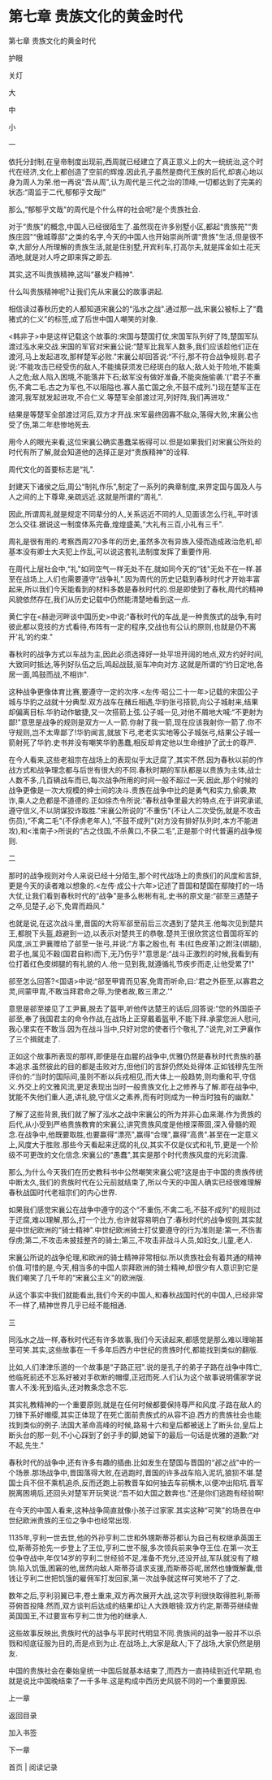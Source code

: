 # 第七章 贵族文化的黄金时代

第七章 贵族文化的黄金时代

护眼

关灯

大

中

小

一

依托分封制,在皇帝制度出现前,西周就已经建立了真正意义上的大一统统治,这个时代在经济,文化上都创造了空前的辉煌.因此孔子虽然是商代王族的后代,却衷心地以身为周人为荣.他一再说“吾从周",认为周代是三代之治的顶峰,一切都达到了完美的状态:“周监于二代,郁郁乎文哉!"

那么,“郁郁乎文哉"的周代是个什么样的社会呢?是个贵族社会.

对于“贵族"的概念,中国人已经很陌生了.虽然现在许多别墅小区,都起“贵族苑"“贵族庄园"“傲城尊邸"之类的名字,今天的中国人也开始崇尚所谓“贵族"生活,但是很不幸,大部分人所理解的贵族生活,就是住别墅,开宾利车,打高尔夫,就是挥金如土花天酒地,就是对人呼之即来挥之即去.

其实,这不叫贵族精神,这叫“暴发户精神".

什么叫贵族精神呢?让我们先从宋襄公的故事讲起.

相信读过春秋历史的人都知道宋襄公的“泓水之战".通过那一战,宋襄公被标上了“蠢猪式的仁义"的标签,成了后世中国人嘲笑的对象.

<韩非子>中是这样记载这个故事的:宋国与楚国打仗,宋国军队列好了阵,楚国军队渡过泓水来交战.宋国的军官对宋襄公说:“楚军比我军人数多,我们应该趁他们正在渡河,马上发起进攻,那样楚军必败."宋襄公却回答说:“不行,那不符合战争规则.君子说:'不能攻击已经受伤的敌人,不能擒获须发已经斑白的敌人;敌人处于险地,不能乘人之危;敌人陷入困境,不能落井下石;敌军没有做好准备,不能突施偷袭.’(“君子不重伤,不禽二毛.古之为军也,不以阻隘也.寡人虽亡国之余,不鼓不成列.")现在楚军正在渡河,我军就发起进攻,不合仁义.等楚军全部渡过河,列好阵,我们再进攻."

结果是等楚军全部渡过河后,双方才开战.宋军最终因寡不敌众,落得大败,宋襄公也受了伤,第二年悲惨地死去.

用今人的眼光来看,这位宋襄公确实愚蠢呆板得可以.但是如果我们对宋襄公所处的时代有所了解,就会知道他的选择正是对“贵族精神"的诠释.

周代文化的首要标志是“礼".

封建天下诸侯之后,周公“制礼作乐",制定了一系列的典章制度,来界定国与国及人与人之间的上下尊卑,亲疏远近.这就是所谓的“周礼".

因此,所谓周礼就是规定不同辈分的人,关系远近不同的人,见面该怎么行礼,平时该怎么交往.据说这一制度体系完备,煌煌盛美,“大礼有三百,小礼有三千".

周礼是很有用的.考察西周270多年的历史,虽然多次有异族入侵而造成政治危机,却基本没有卿士大夫犯上作乱,可以说这套礼法制度发挥了重要作用.

在周代上层社会中,“礼"如同空气一样无处不在,就如同今天的“钱"无处不在一样.甚至在战场上,人们也需要遵守“战争礼".因为周代的历史记载到春秋时代才开始丰富起来,所以我们今天能看到的材料多数是春秋时代的.但是即使到了春秋,周代的精神风貌依然存在,我们从历史记载中仍然能清楚地看到这一点.

黄仁宇在<赫逊河畔谈中国历史>中说:“春秋时代的车战,是一种贵族式的战争,有时彼此都以竞技的方式看待,布阵有一定的程序,交战也有公认的原则,也就是仍不离开'礼’的约束."

春秋时的战争方式以车战为主,因此必须选择好一处平坦开阔的地点,双方约好时间,大致同时抵达,等列好队伍之后,鸣起战鼓,驱车冲向对方.这就是所谓的“约日定地,各居一面,鸣鼓而战,不相诈".

这种战争更像体育比赛,要遵守一定的次序.<左传·昭公二十一年>记载的宋国公子城与华豹之战就十分典型.双方战车在赭丘相遇,华豹张弓搭箭,向公子城射来,结果却偏离目标.华豹动作敏捷,又一次搭箭上弦.公子城一见,对他不屑地大喊:“不更射为鄙!"意思是战争的规则是双方一人一箭.你射了我一箭,现在应该我射你一箭了.你不守规则,岂不太卑鄙了!华豹闻言,就放下弓,老老实实地等公子城张弓,结果公子城一箭射死了华豹.史书并没有嘲笑华豹愚蠢,相反却肯定他以生命维护了武士的尊严.

在今人看来,这些老祖宗在战场上的表现似乎太迂腐了,其实不然.因为春秋以前的作战方式和战争理念都与后世有很大的不同.春秋时期的军队都是以贵族为主体,战士人数不多,几百辆战车而已,每次战争所用的时间一般不超过一天.因此,那个时候的战争更像是一次大规模的绅士间的决斗.贵族在战争中比的是勇气和实力,偷袭,欺诈,乘人之危都是不道德的.正如徐杰令所说:“春秋战争里最大的特点,在于讲究承诺,遵守信义,不以阴谋狡诈取胜."宋襄公所说的“不重伤"(不让人二次受伤,就是不攻击伤员),“不禽二毛"(不俘虏老年人),“不鼓不成列"(对方没有排好队列时,本方不能进攻),和<淮南子>所说的“古之伐国,不杀黄口,不获二毛",正是那个时代普遍的战争规则.

二

那时的战争规则对今人来说已经十分陌生,那个时代战场上的贵族们的风度和言辞,更是今天的读者难以想象的.<左传·成公十六年>记述了晋国和楚国在鄢陵打的一场大仗,让我们看到春秋时代的“战争"是多么彬彬有礼.史书的原文是:“郤至三遇楚子之卒,见楚子,必下,免胄而趋风."

也就是说,在这次战斗里,晋国的大将军郤至前后三次遇到了楚共王.他每次见到楚共王,都脱下头盔,趋避到一边,以表示对楚共王的恭敬.楚共王很欣赏这位晋国将军的风度,派工尹襄赠给了郤至一张弓,并说:“方事之殷也,有 韦(红色皮革)之跗注(绑腿),君子也,属见不穀(国君自称)而下,无乃伤乎?"意思是:“战斗正激烈的时候,我看到有位打着红色皮绑腿的有礼貌的人.他一见到我,就遵循礼节疾步而走,让他受累了!"

郤至怎么回答?<国语>中说:“郤至甲胄而见客,免胄而听命,曰:'君之外臣至,以寡君之灵,间蒙甲胄,不敢当拜君命之辱,为使者故,敢三肃之.’"

意思是郤至接见了工尹襄,脱去了盔甲,听他传达楚王的话后,回答说:“您的外国臣子郤至,奉了我国君主的命令作战,在战场上正穿戴着盔甲,不能下拜.承蒙您派人慰问,我心里实在不敢当.因为在战斗当中,只好对您的使者行个敬礼了."说完,对工尹襄作了三个揖就走了.

正如这个故事所表现的那样,即便是在血腥的战争中,优雅仍然是春秋时代贵族的基本追求.虽然彼此的目的都是击败对方,但他们的言辞仍然处处得体.正如钱穆先生所评价的:“当时的国际间,虽则不断以兵戎相见,而大体上一般趋势,则均重和平,守信义.外交上的文雅风流,更足表现出当时一般贵族文化上之修养与了解.即在战争中,犹能不失他们重人道,讲礼貌,守信义之素养,而有时则成为一种当时独有的幽默."

了解了这些背景,我们就了解了泓水之战中宋襄公的所为并非心血来潮.作为贵族的后代,从小受到严格贵族教育的宋襄公,讲究贵族风度是他根深蒂固,深入骨髓的观念.在战争中,他既要取胜,也要赢得“漂亮",赢得“合理",赢得“高贵".甚至在一定意义上,风度大于胜败.那些今天看起来迂腐的礼仪,其实不仅是仪式和礼节,更是一个阶级不可更改的文化信念.宋襄公的“愚蠢",其实是那个时代贵族风度的光彩流露.

那么,为什么今天我们在历史教科书中公然嘲笑宋襄公呢?这是由于中国的贵族传统中断太久,我们的贵族时代在公元前就结束了,所以今天的中国人确实已经很难理解春秋战国时代老祖宗们的内心世界.

如果我们感觉宋襄公在战争中遵守的这个“不重伤,不禽二毛,不鼓不成列"的规则过于迂腐,难以理解,那么,打一个比方,也许就容易明白了:春秋时代的战争规则,其实就是中世纪欧洲的“骑士精神".中世纪欧洲骑士打仗要遵守的行为准则是:第一,不伤害俘虏;第二,不攻击未披挂整齐的骑士;第三,不攻击非战斗人员,如妇女,儿童,老人.

宋襄公所说的战争伦理,和欧洲的骑士精神非常相似.所以贵族社会有着共通的精神价值.可惜的是,今天,相当多的中国人崇拜欧洲的骑士精神,却很少有人意识到它是我们嘲笑了几千年的“宋襄公主义"的欧洲版.

从这个事实中我们就能看出,我们今天的中国人,和春秋战国时代的中国人,已经非常不一样了,精神世界几乎已经不能相通.

三

同泓水之战一样,春秋时代还有许多故事,我们今天读起来,都感觉是那么难以理喻甚至可笑.其实,这些故事在一千多年后西方中世纪的贵族时代,都能找到类似的翻版.

比如,人们津津乐道的一个故事是“子路正冠".说的是孔子的弟子子路在战争中阵亡,他临死前还不忘系好被对手砍断的帽缨,正冠而死.人们认为这个故事说明儒家学说害人不浅:死到临头,还对教条念念不忘.

其实礼教精神的一个重要原则,就是在任何时候都要保持尊严和风度.子路在敌人的刀锋下系好帽缨,其实正体现了在死亡面前贵族式的从容不迫.西方的贵族社会也能找到类似的例子.法国大革命高峰的时候,路易十六和皇后都被送上了断头台,皇后上断头台的那一刻,不小心踩到了刽子手的脚,她留下的最后一句话是优雅的道歉:“对不起,先生."

春秋时代的战争中,还有许多有趣的插曲.比如发生在楚国与晋国的“邲之战"中的一个场景.那场战争中,晋国落得大败,在逃跑时,晋国的许多战车陷入泥坑,狼狈不堪.楚国士兵不但不乘机追杀,反而还跑上前教晋车如何抽去车前横木,以便冲出陷坑.晋军脱离困境后,还回头对楚军开玩笑说:“吾不如大国之数奔也."还是你们逃跑有经验啊!

在今天的中国人看来,这种战争简直就像小孩子过家家.其实这种“可笑"的场景在中世纪欧洲贵族的王位之争中也经常出现.

1135年,亨利一世去世,他的外孙亨利二世和外甥斯蒂芬都认为自己有权继承英国王位,斯蒂芬抢先一步登上了王位,亨利二世不服,多次领兵前来争夺王位.在第一次王位争夺战中,年仅14岁的亨利二世经验不足,准备不充分,还没开战,军队就没有了粮饷.陷入饥饿,困窘的他,居然向敌人斯蒂芬请求支援,而斯蒂芬呢,居然也慷慨解囊,借钱让亨利二世把饥饿的雇佣军打发回家,第一次战争就这样可笑地不了了之.

数年之后,亨利羽翼已丰,卷土重来,双方再次展开大战,这次亨利很快取得胜利,斯蒂芬俯首投降.然而,双方谈判后达成的结果却让人大跌眼镜:双方约定,斯蒂芬继续做英国国王,不过要宣布亨利二世为他的继承人.

这些故事反映出,贵族时代的战争与平民时代明显不同.贵族间的战争一般并不以杀戮和彻底征服为目的,而是点到为止.在战场上,大家是敌人;下了战场,大家仍然是朋友.

中国的贵族社会在秦始皇统一中国后就基本结束了,而西方一直持续到近代早期,也就是说比中国晚结束了一千多年.这是构成中西历史风貌不同的一个重要原因.

上一章

返回目录

加入书签

下一章

首页 | 阅读记录